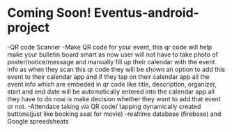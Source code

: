 # Coming Soon! Eventus-android-project
-QR code Scanner
-Make QR code for your event, this qr code will help make your bulletin board smart as now user will not have to take photo of poster/notice/message
and manually fill up their calendar with the event info as when they scan this qr code they will be shown an option to add this event to their calendar app
and if they tap on their calendar app all the event info which are embeded in qr code like title, description, organizer, start and end date will be automatically 
entered into the calendar app all they have to do now is make decision whether they want to add that event or not.
-Attendace taking via QR code/ tapping dynamically created buttons(just like booking seat for movie)
-realtime database (firebase) and Google spreedsheats
